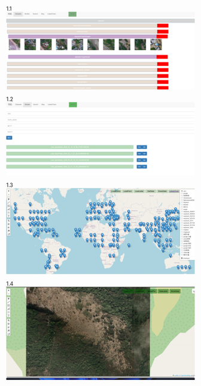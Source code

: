1.1 ![img1](../images/001.png "")

1.2 ![img1](../images/002.png "")

1.3 ![img1](../images/003.png "")

1.4 ![img1](../images/004.png "")

